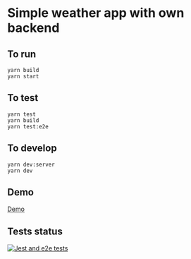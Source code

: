 # Simple weather app with own backend

## To run

```
yarn build
yarn start
```

## To test

```
yarn test
yarn build
yarn test:e2e
```

## To develop

```
yarn dev:server
yarn dev
```

## Demo

[Demo](https://bl-weather-app.herokuapp.com/)

## Tests status

[![Jest and e2e tests](https://github.com/bluelakee02/weatherApp/actions/workflows/tests-workflow.yml/badge.svg)](https://github.com/bluelakee02/weatherApp/actions/workflows/tests-workflow.yml)